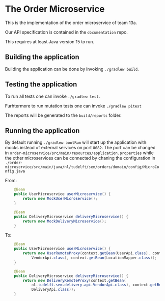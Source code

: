 # The Order Microservice

This is the implementation of the order microservice of team 13a.

Our API specification is contained in the `documentation` repo.

This requires at least Java version 15 to run.

## Building the application

Building the application can be done by invoking `./gradlew build`.

## Testing the application

To run all tests one can invoke `./gradlew test`.

Furhtermore to run mutation tests one can invoke `./gradlew pitest`

The reports will be generated to the `build/reports` folder.

## Running the application

By default running `./gradlew bootRun` will start up the application with mocks instead of external services on port `8082`. The port can be changed in `order-microservice/src/main/resources/application.properties` while the other microservices can be connected by chaning the configuration in `./order-microservice/src/main/java/nl/tudelft/sem/orders/domain/config/MicroConfig.java` 

From:

```java
    @Bean
    public UserMicroservice userMicroservice() {
        return new MockUserMicroservice();
    }

    @Bean
    public DeliveryMicroservice deliveryMicroservice() {
        return new MockDeliveryMicroservice();
    }
```

To:

```java
    @Bean
    public UserMicroservice userMicroservice() {
        return new UserRemoteProxy(context.getBean(UserApi.class), context.getBean(
            VendorApi.class), context.getBean(LocationMapper.class));
    }

    @Bean
    public DeliveryMicroservice deliveryMicroservice() {
        return new DeliveryRemoteProxy(context.getBean(
            nl.tudelft.sem.delivery.api.VendorApi.class), context.getBean(AdminApi.class), context.getBean(
            DeliveryApi.class));
    }
```

